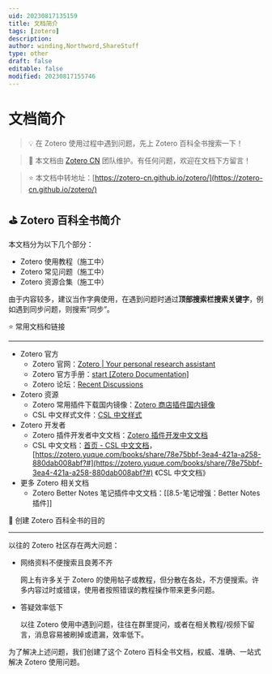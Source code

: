 ```yaml
---
uid: 20230817135159
title: 文档简介
tags: [zotero]
description: 
author: winding,Northword,ShareStuff
type: other
draft: false
editable: false
modified: 20230817155746
---
```


# 文档简介

> 💡 在 Zotero 使用过程中遇到问题，先上 Zotero 百科全书搜索一下！

> 💖 本文档由 [Zotero CN](https://github.com/zotero-cn) 团队维护。有任何问题，欢迎在文档下方留言！

> ⭐️ 本文档中转地址：[https://zotero-cn.github.io/zotero/](https://zotero-cn.github.io/zotero/)

## ⛳️ Zotero 百科全书简介

本文档分为以下几个部分：

- Zotero 使用教程（施工中）
- Zotero 常见问题（施工中）
- Zotero 资源合集（施工中）

由于内容较多，建议当作字典使用，在遇到问题时通过**顶部搜索栏搜索关键字**，例如遇到同步问题，则搜索“同步”。

⭐️ 常用文档和链接

---

- Zotero 官方
  - Zotero 官网：[Zotero | Your personal research assistant](https://www.zotero.org/)
  - Zotero 官方手册：[start \[Zotero Documentation\]](https://www.zotero.org/support/)
  - Zotero 论坛：[Recent Discussions](https://forums.zotero.org/discussions)
- Zotero 资源
  - Zotero 常用插件下载国内镜像：[Zotero 商店插件国内镜像](https://zotero-chinese.gitee.io/zotero-plugins/)
  - CSL 中文样式文件：[CSL 中文样式](https://zotero-cn.github.io/styles)
- Zotero 开发者
  - Zotero 插件开发者中文文档：[Zotero 插件开发中文文档](https://zotero.yuque.com/books/share/8d230829-6004-4934-b4c6-685a7001bfa0?view=doc_embed)
  - CSL 中文文档：[首页 - CSL 中文文档](https://zotero-cn.github.io/csl-doc-chinese)，[https://zotero.yuque.com/books/share/78e75bbf-3ea4-421a-a258-880dab008abf?#](https://zotero.yuque.com/books/share/78e75bbf-3ea4-421a-a258-880dab008abf?#) 《CSL 中文文档》
- 更多 Zotero 相关文档
  - Zotero Better Notes 笔记插件中文文档：[[8.5-笔记增强：Better Notes插件]]

🎯 创建 Zotero 百科全书的目的

---

以往的 Zotero 社区存在两大问题：

- 网络资料不便搜索且良莠不齐

  网上有许多关于 Zotero 的使用帖子或教程，但分散在各处，不方便搜索。许多内容过时或错误，使用者按照错误的教程操作带来更多问题。

- 答疑效率低下

  以往 Zotero 使用中遇到问题，往往在群里提问，或者在相关教程/视频下留言，消息容易被刷掉或遗漏，效率低下。

为了解决上述问题，我们创建了这个 Zotero 百科全书文档，权威、准确、一站式解决 Zotero 使用问题。
